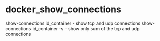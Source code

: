 # docker_show_connections
show-connections id_container - show tcp and udp connections
show-connections id_container -s - show only sum of the tcp and udp connections
